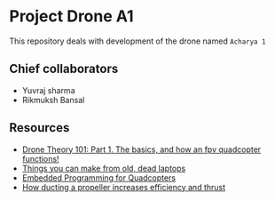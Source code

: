 # Project Drone A1
This repository deals with development of the drone named ```Acharya 1```

## Chief collaborators
- Yuvraj sharma
- Rikmuksh Bansal

## Resources
- [Drone Theory 101: Part 1. The basics, and how an fpv quadcopter functions!](https://www.youtube.com/watch?v=K05UwsiqZ_E&feature=youtu.be)
- [Things you can make from old, dead laptops](https://www.youtube.com/watch?v=WLP_L7Mgz6M)
- [Embedded Programming for Quadcopters](https://www.youtube.com/watch?v=CHSYgLfhwUo)
- [How ducting a propeller increases efficiency and thrust](https://www.youtube.com/watch?v=Cew5JF8q6eY)